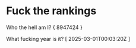 # Fuck the rankings

Who the hell am I?
{ 8947424 }

What fucking year is it?
[ 2025-03-01T00:03:20Z ]
